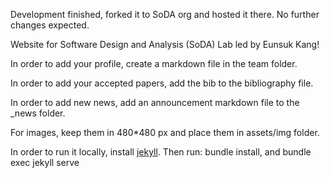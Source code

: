 Development finished, forked it to SoDA org and hosted it there. No further changes expected.

Website for Software Design and Analysis (SoDA) Lab led by Eunsuk Kang!

In order to add your profile, create a markdown file in the team folder.

In order to add your accepted papers, add the bib to the bibliography file.

In order to add new news, add an announcement markdown file to the _news folder.

For images, keep them in 480*480 px and place them in assets/img folder.

In order to run it locally, install [jekyll](https://jekyllrb.com/docs/). 
Then run: bundle install, and bundle exec jekyll serve
